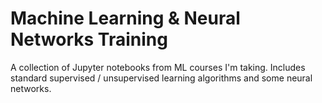 # Machine Learning & Neural Networks Training
A collection of Jupyter notebooks from ML courses I'm taking. Includes standard supervised / unsupervised learning algorithms and some neural networks.
